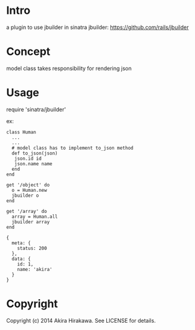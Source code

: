 Intro
=========
a plugin to use jbuilder in sinatra
jbuilder: https://github.com/rails/jbuilder

Concept
=========
model class takes responsibility for rendering json

Usage
=========
require 'sinatra/jbuilder'

ex: 
```
class Human
  ...
  ...
  # model class has to implement to_json method
  def to_json(json)
   json.id id
   json.name name
  end
end

get '/object' do
  o = Human.new
  jbuilder o
end

get '/array' do
  array = Human.all
  jbuilder array
end
```

```
{
  meta: {
    status: 200
  },
  data: {
    id: 1,
    name: 'akira'
  }
}
```

Copyright
=========
Copyright (c) 2014 Akira Hirakawa. See LICENSE for details.
